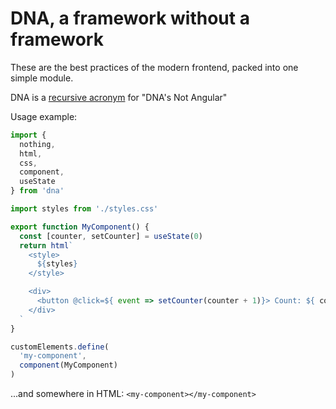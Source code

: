 # DNA, a framework without a framework

These are the best practices of the modern frontend, packed into one simple module. 

DNA is a [recursive acronym](https://en.wikipedia.org/wiki/Recursive_acronym) for "DNA's Not Angular"

Usage example:

``` javascript
import {
  nothing,
  html,
  css,
  component,
  useState
} from 'dna'

import styles from './styles.css'

export function MyComponent() {
  const [counter, setCounter] = useState(0)
  return html`
    <style>
      ${styles}
    </style>

    <div>
      <button @click=${ event => setCounter(counter + 1)}> Count: ${ counter }</button>
    </div>
  `
}

customElements.define(
  'my-component',
  component(MyComponent)
)

```

...and somewhere in HTML: `<my-component></my-component>` 
